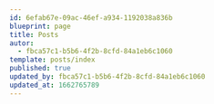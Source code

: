 ```yaml
---
id: 6efab67e-09ac-46ef-a934-1192038a836b
blueprint: page
title: Posts
autor:
  - fbca57c1-b5b6-4f2b-8cfd-84a1eb6c1060
template: posts/index
published: true
updated_by: fbca57c1-b5b6-4f2b-8cfd-84a1eb6c1060
updated_at: 1662765789
---
```

